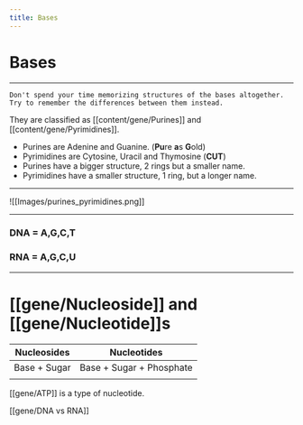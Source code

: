 ```yaml
---
title: Bases
---
```

# Bases
---
```ad-tip
Don't spend your time memorizing structures of the bases altogether. Try to remember the differences between them instead.

```

They are classified as [[content/gene/Purines]] and [[content/gene/Pyrimidines]].

+ Purines are Adenine and Guanine. (**Pu**re **a**s **G**old)
+ Pyrimidines are Cytosine, Uracil and Thymosine (**CUT**)
+ Purines have a bigger structure, 2 rings but a smaller name. 
+ Pyrimidines have a smaller structure, 1 ring, but a longer name.
---
![[Images/purines_pyrimidines.png]]

---
### DNA = A,G,C,T
### RNA = A,G,C,U
---

# [[gene/Nucleoside]] and [[gene/Nucleotide]]s

| Nucleosides  | Nucleotides              |
| ------------ | ------------------------ |
| Base + Sugar | Base + Sugar + Phosphate |
|              |                          |

[[gene/ATP]] is a type of nucleotide.

[[gene/DNA vs RNA]] 